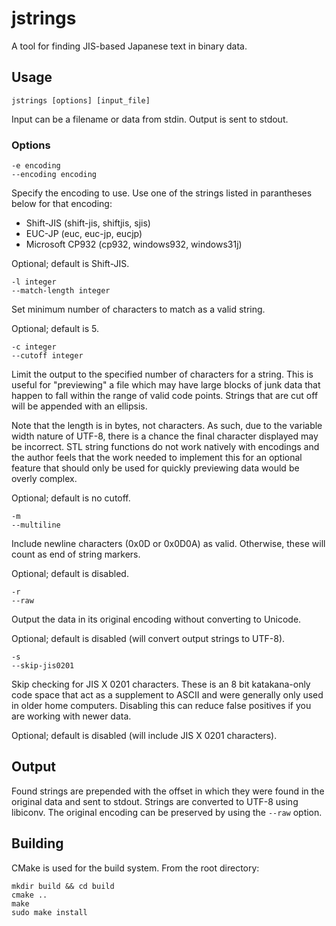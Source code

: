 # jstrings
A tool for finding JIS-based Japanese text in binary data.

## Usage
	jstrings [options] [input_file]

Input can be a filename or data from stdin. Output is sent to stdout.

### Options
	-e encoding
	--encoding encoding

Specify the encoding to use. Use one of the strings listed in parantheses below for that encoding:

* Shift-JIS (shift-jis, shiftjis, sjis)
* EUC-JP (euc, euc-jp, eucjp)
* Microsoft CP932 (cp932, windows932, windows31j)

Optional; default is Shift-JIS.

	-l integer
	--match-length integer

Set minimum number of characters to match as a valid string.

Optional; default is 5.

	-c integer
	--cutoff integer

Limit the output to the specified number of characters for a string. This is useful for "previewing" a file which may have large blocks of junk data that happen to fall within the range of valid code points. Strings that are cut off will be appended with an ellipsis.

Note that the length is in bytes, not characters. As such, due to the variable width nature of UTF-8, there is a chance the final character displayed may be incorrect. STL string functions do not work natively with encodings and the author feels that the work needed to implement this for an optional feature that should only be used for quickly previewing data would be overly complex.

Optional; default is no cutoff.

	-m
	--multiline

Include newline characters (0x0D or 0x0D0A) as valid. Otherwise, these will count as end of string markers.

Optional; default is disabled.

	-r
	--raw

Output the data in its original encoding without converting to Unicode.

Optional; default is disabled (will convert output strings to UTF-8).

	-s
	--skip-jis0201

Skip checking for JIS X 0201 characters. These is an 8 bit katakana-only code space that act as a supplement to ASCII and were generally only used in older home computers. Disabling this can reduce false positives if you are working with newer data.

Optional; default is disabled (will include JIS X 0201 characters).


## Output
Found strings are prepended with the offset in which they were found in the original data and sent to stdout. Strings are converted to UTF-8 using libiconv. The original encoding can be preserved by using the `--raw` option.

## Building
CMake is used for the build system. From the root directory:

	mkdir build && cd build
	cmake ..
	make
	sudo make install
